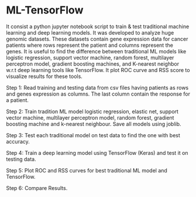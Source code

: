 # ML-TensorFlow

It consist a python jupyter notebook script to train & test traditional machine learning and deep learning models. It was developed to analyze huge genomic datasets. These datasets contain gene expression data for cancer patients where rows represent the patient and columns represent the genes. It is useful to find the difference between traditional ML models like logistic regression, support vector machine, random forest, multilayer perceptron model, gradient boosting machines, and K-nearest neighbor w.r.t deep learning tools like TensorFlow. It plot ROC curve and RSS score to visualize results for these tools.

Step 1: Read training and testing data from csv files having patients as rows and genes expression as columns. The last column contain the response for a patient.

Step 2: Train tradition ML model logistic regression, elastic net, support vector machine, multilayer perceptron model, random forest, gradient boosting machine and k-nearest neighbour. Save all models using joblib.

Step 3: Test each traditional model on test data to find the one with best accuracy.

Step 4: Train a deep learning model using TensorFlow (Keras) and test it on testing data.

Step 5: Plot ROC and RSS curves for best traditional ML model and TensorFlow.

Step 6: Compare Results. 
